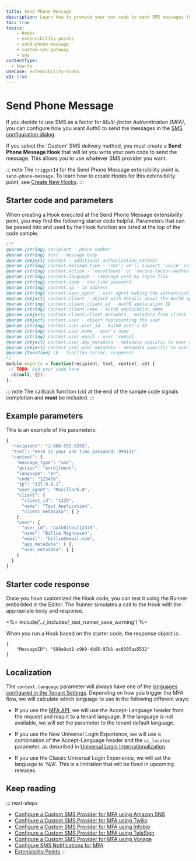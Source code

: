 ```yaml
---
title: Send Phone Message
description: Learn how to provide your own code to send SMS messages for MFA
toc: true
topics:
    - hooks
    - extensibility-points
    - send-phone-message
    - custom-sms-gateway
    - sms
contentType:
  - how-to
useCase: extensibility-hooks
v2: true
---
```

# Send Phone Message

If you decide to use SMS as a factor for <dfn data-key="multifactor-authentication">Multi-factor Authentication (MFA)</dfn>, you can configure how you want Auth0 to send the messages in the [SMS configuration dialog](/mfa/guides/configure-sms#administrative-setup).

If you select the 'Custom' SMS delivery method, you must create a **Send Phone Message Hook** that will let you write your own code to send the message. This allows you to use whatever SMS provider you want.

::: note
The `triggerId` for the Send Phone Message extensibility point is `send-phone-message`. To learn how to create Hooks for this extensibility point, see [Create New Hooks](/hooks/create).
:::

## Starter code and parameters

When creating a Hook executed at the Send Phone Message extensibility point, you may find the following starter code helpful. Parameters that can be passed into and used by the Hook function are listed at the top of the code sample.

```js
/**
@param {string} recipient - phone number
@param {string} text - message body
@param {object} context - additional authorization context
@param {string} context.message_type - 'sms'; we'll support 'voice' in the future too
@param {string} context.action - 'enrollment' or 'second-factor-authentication'
@param {string} context.language - language used by login flow
@param {string} context.code - one-time password
@param {string} context.ip - ip address
@param {string} context.user_agent - user agent making the authentication request
@param {object} context.client - object with details about the Auth0 application
@param {string} context.client.client_id - Auth0 application ID
@param {string} context.client.name - Auth0 application name
@param {object} context.client.client_metadata - metadata from client
@param {object} context.user - object representing the user
@param {string} context.user.user_id - Auth0 user's ID
@param {string} context.user.name - user's name
@param {string} context.user.email - user 'semail
@param {object} context.user.app_metadata - metadata specific to user and application
@param {object} context.user.user_metadata - metadata specific to user
@param {function} cb - function (error, response)
*/
module.exports = function(recipient, text, context, cb) {
 // TODO: Add your code here
  cb(null, {});
};
```

::: note
The callback function (`cb`) at the end of the sample code signals completion and **must** be included.
:::

## Example parameters

This is an example of the parameters:

```js
{
  "recipient": "1-808-555-5555",
  "text": "Here is your one time password: 999111",
  "context": {
    "message_type": "sms",
    "action": "enrollment",
    "language": "en",
    "code": "123456",
    "ip": "127.0.0.1",
    "user_agent": "Mozilla/5.0",
    "client": {
      "client_id": "1235",
      "name": "Test Application",
      "client_metadata": { }
    },
    "user": {
      "user_id": "auth0|test12345",
      "name": "Billie Magnusson",
      "email": "billie@email.com",
      "app_metadata": { },
      "user_metadata": { }
    }
  }
}
```

## Starter code response

Once you have customized the Hook code, you can test it using the Runner embedded in the Editor. The Runner simulates a call to the Hook with the appropriate body and response.

<%= include('../_includes/_test_runner_save_warning') %>

When you run a Hook based on the starter code, the response object is:

```
{
    "MessageID": "998a9ad1-c9b9-4b85-97b1-ac0305aa5532"
}
```

## Localization

The `context.language` parameter will always have one of the [languages configured in the Tenant Settings](/universal-login/i18n). Depending on how you trigger the MFA flow, we will calculate which language to use in the following different ways:

- If you use the [MFA API](/mfa/concepts/mfa-api), we will use the Accept-Language header from the request and map it to a tenant language. If the language is not available, we will set the parameter to the tenant default language.

- If you use the New Universal Login Experience, we will use a combination of the Accept-Language header and the `ui_locales` parameter, as described in [Universal Login Internationalization](/universal-login/i18n#language-selection).

- If you use the Classic Universal Login Experience, we will set the language to 'N/A'. This is a limitation that will be fixed in upcoming releases.

## Keep reading

::: next-steps
- [Configure a Custom SMS Provider for MFA using Amazon SNS](/mfa/send-phone-message-hook-amazon-sns)
- [Configure a Custom SMS Provider for MFA using Twilio](/mfa/send-phone-message-hook-twilio)
- [Configure a Custom SMS Provider for MFA using Infobip](/mfa/send-phone-message-hook-infobip)
- [Configure a Custom SMS Provider for MFA using TeleSign](/mfa/send-phone-message-hook-telesign)
- [Configure a Custom SMS Provider for MFA using Vonage](/mfa/send-phone-message-hook-vonage)
- [Configure SMS Notifications for MFA](/mfa/guides/configure-sms)
- [Extensibility Points](/hooks/extensibility-points)
:::
